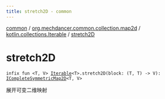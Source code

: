 ```yaml
---
title: stretch2D - common
---
```


[common](../../index.html) / [org.mechdancer.common.collection.map2d](../index.html) / [kotlin.collections.Iterable](index.html) / [stretch2D](./stretch2-d.html)

# stretch2D

`infix fun <T, V> `[`Iterable`](https://kotlinlang.org/api/latest/jvm/stdlib/kotlin.collections/-iterable/index.html)`<T>.stretch2D(block: (T, T) -> V): `[`ICompleteSymmetricMap2D`](../-i-complete-symmetric-map2-d/index.html)`<T, V>`

展开可变二维映射

